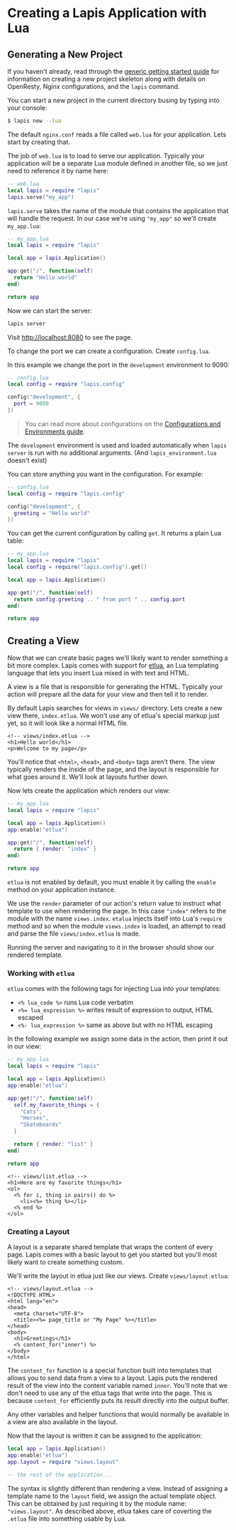 # Creating a Lapis Application with Lua

## Generating a New Project

If you haven't already, read through the [generic getting started guide][2] for
information on creating a new project skeleton along with details on OpenResty,
Nginx configurations, and the `lapis` command.

You can start a new project in the current directory busing by typing into your
console:

```bash
$ lapis new --lua
```

The default `nginx.conf` reads a file called `web.lua` for your application.
Lets start by creating that.

The job of `web.lua` is to load to serve our application. Typically your
application will be a separate Lua module defined in another file, so we just
need to reference it by name here:


```lua
-- web.lua
local lapis = require "lapis"
lapis.serve("my_app")
```

`lapis.serve` takes the name of the module that contains the application
that will handle the request. In our case we're using `"my_app"` so we'll
create `my_app.lua`:

```lua
-- my_app.lua
local lapis = require "lapis"

local app = lapis.Application()

app:get("/", function(self)
  return "Hello world"
end)

return app
```

Now we can start the server:

```bash
lapis server
```


Visit <http://localhost:8080> to see the page.

To change the port we can create a configuration. Create `config.lua`.

In this example we change the port in the `development` environment to 9090:

```lua
-- config.lua
local config = require "lapis.config"

config("development", {
  port = 9090
})
```

> You can read more about configurations on the [Configurations and
> Environments guide][3].

The `development` environment is used and loaded automatically when `lapis
server` is run with no additional arguments. (And `lapis_environment.lua`
doesn't exist)


You can store anything you want in the configuration. For example:

```lua
-- config.lua
local config = require "lapis.config"

config("development", {
  greeting = "Hello world"
})
```

You can get the current configuration by calling `get`. It returns a plain Lua
table:

```lua
-- my_app.lua
local lapis = require "lapis"
local config = require("lapis.config").get()

local app = lapis.Application()

app:get("/", function(self)
  return config.greeting .. " from port " .. config.port
end)

return app
```

## Creating a View

Now that we can create basic pages we'll likely want to render something a bit
more complex. Lapis comes with support for [etlua][1], an Lua templating
language that lets you insert Lua mixed in with text and HTML.

A view is a file that is responsible for generating the HTML. Typically your
action will prepare all the data for your view and then tell it to render.

By default Lapis searches for views in `views/` directory. Lets create a new
view there, `index.etlua`. We won't use any of etlua's special markup just yet,
so it will look like a normal HTML file.

```erb
<!-- views/index.etlua -->
<h1>Hello world</h1>
<p>Welcome to my page</p>
```

You'll notice that `<html>`, `<head>`, and `<body>` tags aren't there. The view
typically renders the inside of the page, and the layout is responsible for
what goes around it. We'll look at layouts further down.

Now lets create the application which renders our view:

```lua
-- my_app.lua
local lapis = require "lapis"

local app = lapis.Application()
app:enable("etlua")

app:get("/", function(self)
  return { render: "index" }
end)

return app
```

`etlua` is not enabled by default, you must enable it by calling the `enable`
method on your application instance.

We use the `render` parameter of our action's return value to instruct what
template to use when rendering the page. In this case `"index"` refers to the
module with the name `views.index`. `etalua` injects itself into Lua's
`require` method and so when the module `views.index` is loaded, an attempt to
read and parse the file `views/index.etlua` is made.

Running the server and navigating to it in the browser should show our rendered
template.

### Working with `etlua`

`etlua` comes with the following tags for injecting Lua into your templates:

* `<% lua_code %>` runs Lua code verbatim
* `<%= lua_expression %>` writes result of expression to output, HTML escaped
* `<%- lua_expression %>` same as above but with no HTML escaping


In the following example we assign some data in the action, then print it out
in our view:

```lua
-- my_app.lua
local lapis = require "lapis"

local app = lapis.Application()
app:enable("etlua")

app:get("/", function(self)
  self.my_favorite_things = {
    "Cats",
    "Horses",
    "Skateboards"
  }

  return { render: "list" }
end)

return app
```

```erb
<!-- views/list.etlua -->
<h1>Here are my favorite things</h1>
<ol>
  <% for i, thing in pairs() do %>
    <li><%= thing %></li>
  <% end %>
</ol>
```

### Creating a Layout

A layout is a separate shared template that wraps the content of every page.
Lapis comes with a basic layout to get you started but you'll most likely want
to create something custom.

We'll write the layout in etlua just like our views. Create `views/layout.etlua`:

```erb
<!-- views/layout.etlua -->
<!DOCTYPE HTML>
<html lang="en">
<head>
  <meta charset="UTF-8">
  <title><%= page_title or "My Page" %></title>
</head>
<body>
  <h1>Greetings</h1>
  <% content_for("inner") %>
</body>
</html>
```

The `content_for` function is a special function built into templates that
allows you to send data from a view to a layout. Lapis puts the rendered result
of the view into the content variable named `inner`. You'll note that we don't
need to use any of the etlua tags that write into the page. This is because
`content_for` efficiently puts its result directly into the output buffer.

Any other variables and helper functions that would normally be available in a
view are also available in the layout.

Now that the layout is written it can be assigned to the application:

```lua
local app = lapis.Application()
app:enable("etlua")
app.layout = require "views.layout"

-- the rest of the application...
```

The syntax is slightly different than rendering a view. Instead of assigning a
template name to the `layout` field, we assign the actual template object. This
can be obtained by just requiring it by the module name: `"views.layout"`. As
described above, etlua takes care of coverting the `.etlua` file into something
usable by Lua.


[1]: https://github.com/leafo/etlua
[2]: getting_started.html
[3]: configuration.html


